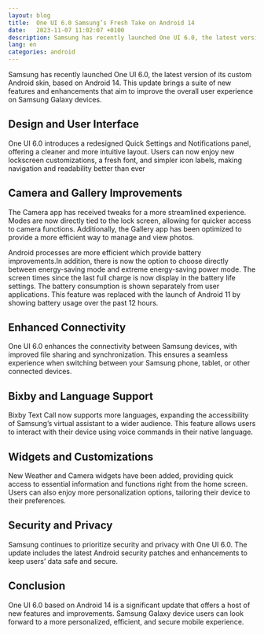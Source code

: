 ```yaml
---
layout: blog
title:  One UI 6.0 Samsung’s Fresh Take on Android 14
date:   2023-11-07 11:02:07 +0100
description: Samsung has recently launched One UI 6.0, the latest version of its custom Android skin, based on Android 14. This update brings a suite of new features and enhancements that aim to improve the overall user experience on Samsung Galaxy devices
lang: en
categories: android
---
```


Samsung has recently launched One UI 6.0, the latest version of its custom Android skin, based on Android 14. This update brings a suite of new features and enhancements that aim to improve the overall user experience on Samsung Galaxy devices.


## Design and User Interface

One UI 6.0 introduces a redesigned Quick Settings and Notifications panel, offering a cleaner and more intuitive layout. Users can now enjoy new lockscreen customizations, a fresh font, and simpler icon labels, making navigation and readability better than ever

## Camera and Gallery Improvements

The Camera app has received tweaks for a more streamlined experience. Modes are now directly tied to the lock screen, allowing for quicker access to camera functions. Additionally, the Gallery app has been optimized to provide a more efficient way to manage and view photos.

Android processes are more efficient which provide battery improvements.In addition, there is now the option to choose directly between energy-saving mode and extreme energy-saving power mode.
The screen times since the last full charge is now display in the battery life settings. The battery consumption is shown separately from user applications. This feature was replaced with the launch of Android 11 by showing battery usage over the past 12 hours.

## Enhanced Connectivity

One UI 6.0 enhances the connectivity between Samsung devices, with improved file sharing and synchronization. This ensures a seamless experience when switching between your Samsung phone, tablet, or other connected devices.

## Bixby and Language Support

Bixby Text Call now supports more languages, expanding the accessibility of Samsung’s virtual assistant to a wider audience. This feature allows users to interact with their device using voice commands in their native language.

## Widgets and Customizations
New Weather and Camera widgets have been added, providing quick access to essential information and functions right from the home screen. Users can also enjoy more personalization options, tailoring their device to their preferences.

## Security and Privacy

Samsung continues to prioritize security and privacy with One UI 6.0. The update includes the latest Android security patches and enhancements to keep users’ data safe and secure.

## Conclusion

One UI 6.0 based on Android 14 is a significant update that offers a host of new features and improvements. Samsung Galaxy device users can look forward to a more personalized, efficient, and secure mobile experience.


